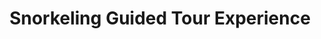 ---
order: 1
image: "https://cdn.filestackcontent.com/G5tC8WhcTGWIVwEy95w7/convert?cache=true&compress=true&quality=90&format=webp&w=1000&fit=max"
title:  Snorkeling Guided Tour Experience
infose: 1 hour guided tour + 1 hour to explore
link: "https://fareharbor.com/embeds/book/adventurespuertorico/items/36900/calendar/2025/10/?asn=fhdn&asn-ref=turisteandoenpuertorico&ref=turisteandoenpuertorico&marketplace=yes&flow=no&full-items=yes"
---
